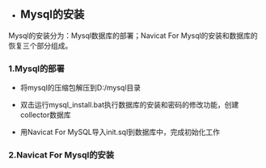 * ## Mysql的安装

Mysql的安装分为：Mysql数据库的部署；Navicat For Mysql的安装和数据库的恢复三个部分组成。

### 1.Mysql的部署

* 将mysql的压缩包解压到D:/mysql目录

* 双击运行mysql\_install.bat执行数据库的安装和密码的修改功能，创建collector数据库

* 用Navicat For MySQL导入init.sql到数据库中，完成初始化工作

### 2.Navicat For Mysql的安装



